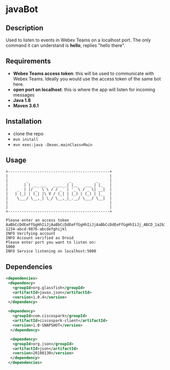 # javaBot

## Description
Used to listen to events in Webex Teams on a localhost port. The only command it can understand is **hello**,
replies "hello there".

## Requirements

* **Webex Teams access token**: this will be used to communicate with Webex Teams. Ideally you would use the access token of the same bot here.
* **open port on localhost**: this is where the app will listen for incoming messages
* **Java 1.8**
* **Maven 3.6.1**

## Installation
* clone the repo
* ```mvn install```
* ```mvn exec:java -Dexec.mainClass=Main```

## Usage

```
+---------------------------------------------+
|                                             |
|        _                  _           _     |
|       | | __ ___   ____ _| |__   ___ | |_   |
|    _  | |/ _` \ \ / / _` | '_ \ / _ \| __|  |
|   | |_| | (_| |\ V / (_| | |_) | (_) | |_   |
|    \___/ \__,_| \_/ \__,_|_.__/ \___/ \__|  |
|                                             |
|                                             |
+---------------------------------------------+

Please enter an access token
AaBbCcDdEeFfGgHhIiJjAaBbCcDdEeFfGgHhIiJjAaBbCcDdEeFfGgHhIiJj_ABCD_1a2b3c4d-1234-abcd-9876-abcdefghijkl
INFO Verifying account
INFO Account verified as Droid
Please enter port you want to listen on:
5000
INFO Service listening on localhost:5000
```

## Dependencies

```xml
<dependencies>
 <dependency>
   <groupId>org.glassfish</groupId>
   <artifactId>javax.json</artifactId>
   <version>1.0.4</version>
 </dependency>
 
 <dependency>
   <groupId>com.ciscospark</groupId>
   <artifactId>ciscospark-client</artifactId>
   <version>1.0-SNAPSHOT</version>
  </dependency>

  <dependency>
   <groupId>org.json</groupId>
   <artifactId>json</artifactId>
   <version>20180130</version>
  </dependency>
 </dependencies>
```

